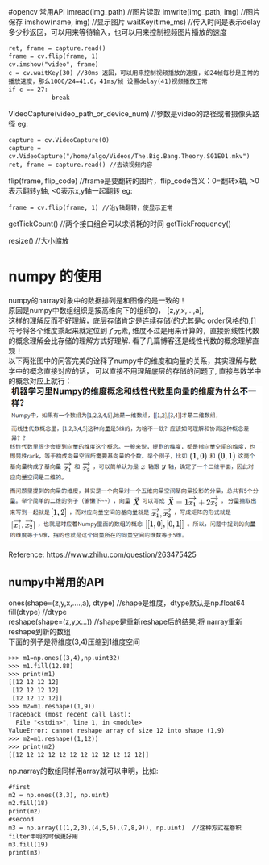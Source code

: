 #opencv 常用API
imread(img_path)    //图片读取
imwrite(img_path, img)  //图片保存
imshow(name, img)   //显示图片
waitKey(time_ms)    //传入时间是表示delay多少秒返回，可以用来等待输入，也可以用来控制视频图片播放的速度
```
ret, frame = capture.read()
frame = cv.flip(frame, 1)
cv.imshow("video", frame)
c = cv.waitKey(30) //30ms 返回，可以用来控制视频播放的速度，如24帧每秒是正常的播放速度，那么1000/24=41.6，41ms/帧 设置delay(41)视频播放正常
if c == 27:
            break
```

VideoCapture(video_path_or_device_num)      //参数是video的路径或者摄像头路径
eg:
```
capture = cv.VideoCapture(0)
capture = cv.VideoCapture("/home/algo/Videos/The.Big.Bang.Theory.S01E01.mkv")
ret, frame = capture.read() //去读视频内容
```

flip(frame, flip_code) //frame是要翻转的图片，flip_code含义：0=翻转x轴, >0表示翻转y轴, <0表示x,y轴一起翻转
eg:
```
frame = cv.flip(frame, 1) //沿y轴翻转，使显示正常
```


getTickCount() //两个接口组合可以求消耗的时间
getTickFrequency()


resize() //大小缩放


# numpy 的使用
numpy的narray对象中的数据排列是和图像的是一致的！  
原因是numpy中数组组织是按高维向下的组织的， 
[z,y,x,...,a],   
这样的理解反而不好理解，底层存储肯定是连续存储(的尤其是c order风格的),[]符号将各个维度乘起来就定位到了元素,
维度不过是用来计算的，直接照线性代数的概念理解会比存储的理解方式好理解.
看了几篇博客还是线性代数的概念理解直观！  
以下两张图中的问答完美的诠释了numpy中的维度和向量的关系，其实理解与数学中的概念直接对应的话，
可以直接不用理解底层的存储的问题了, 直接与数学中的概念对应上就行：  
![numpy-linear0](media/numpy-linear0.png)
![numpy-linear1](media/numpy-linear1.png)

Reference:
https://www.zhihu.com/question/263475425

## numpy中常用的API
ones(shape=(z,y,x,....,a), dtype)  //shape是维度，dtype默认是np.float64  
fill(dtype)  //dtype   
reshape(shape=(z,y,x...))  //shape是重新reshape后的结果,将 narray重新reshape到新的数组    
下面的例子是将维度(3,4)压缩到1维度空间
```
>>> m1=np.ones((3,4),np.uint32)
>>> m1.fill(12.88)
>>> print(m1)
[[12 12 12 12]
 [12 12 12 12]
 [12 12 12 12]]
>>> m2=m1.reshape((1,9))
Traceback (most recent call last):
  File "<stdin>", line 1, in <module>
ValueError: cannot reshape array of size 12 into shape (1,9)
>>> m2=m1.reshape((1,12))
>>> print(m2)
[[12 12 12 12 12 12 12 12 12 12 12 12]]
```

np.narray的数组同样用array就可以申明，比如:  
```
#first
m2 = np.ones((3,3), np.uint)
m2.fill(18)
print(m2)
#second
m3 = np.array(((1,2,3),(4,5,6),(7,8,9)), np.uint)  //这种方式在卷积filter申明的时候更好用
m3.fill(19)
print(m3)
```



